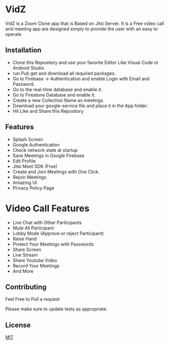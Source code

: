 # VidZ

VidZ is a Zoom Clone app that is Based on Jitsi Server. It is a Free video call and meeting app are designed simply to provide the user with an easy to operate 

## Installation

- Clone this Repository and use your favorite Editor Like Visual Code or Android Studio.
- run Pub get and download all required packages.
- Go to Firebase -> Authentication and enable Login with Email and Password.
- Go to the real-time database and enable it.
- Go to Firestone Database and enable it.
- Create a new Collection Name as meetings
- Download your google-service file and place it in the App folder.
- Hit Like and Share this Repository

## Features

- Splash Screen
- Google Authentication
- Check network state at startup
- Save Meetings in Google Firebase
- Edit Profile
- Jitsi Meet SDK (Free)
- Create and Join Meetings with One Click.
- Rejoin Meetings
- Amazing UI
- Privacy Policy Page

# Video Call Features

- Live Chat with Other Participants
- Mute All Participant
- Lobby Mode (Approve or reject Participant)
- Raise Hand
- Protect Your Meetings with Passwords
- Share Screen
- Live Stream
- Share Youtube Video 
- Record Your Meetings
- And More

 
## Contributing
Feel Free to Pull a request

Please make sure to update tests as appropriate.

## License
[MIT](https://choosealicense.com/licenses/mit/)
